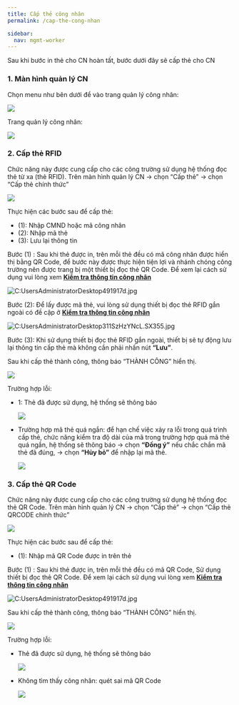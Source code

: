 ```yaml
---
title: Cấp thẻ công nhân
permalink: /cap-the-cong-nhan

sidebar:
  nav: mgmt-worker
---
```

Sau khi bước in thẻ cho CN hoàn tất, bước dưới đây sẽ cấp thẻ cho CN

### **1. Màn hình quản lý CN**

Chọn menu như bên dưới để vào trang quản lý công nhân:

![](assets/CardIssueWorker/39015d05e46ca9b1c83f34e17d0098fa.png)

Trang quản lý công nhân:

![](assets/CardIssueWorker/34885382afd5f8fc7589fc75be96459d.png)

### **2. Cấp thẻ RFID**

Chức năng này được cung cấp cho các công trường sử dụng hệ thống đọc thẻ từ xa
(thẻ RFID). Trên màn hình quản lý CN &rarr; chọn “Cấp thẻ” &rarr; chọn “Cấp
thẻ chính thức”

![](assets/CardIssueWorker/4ccdacb3a7cfcb6e976484b330245505.png)

Thực hiện các bước sau để cấp thẻ:

* (1): Nhập CMND hoặc mã công nhân
* (2): Nhập mã thẻ
* (3): Lưu lại thông tin

Bước (1) : Sau khi thẻ được in, trên mỗi thẻ đều có mã công nhân được hiển thị bằng QR Code, để bước này được thực hiện tiện lợi và nhánh chóng công trường nên được trang bị một thiết bị đọc thẻ QR Code. Để xem lại cách sử dụng vui lòng xem **[Kiểm tra thông tin công nhân](kiem-tra-thong-tin-cong-nhan#3-hệ-thống-đọc-thẻ-qr-code)**

![C:UsersAdministratorDesktop491917d.jpg](assets/CardIssueWorker/1fa0510a30b58feb025e3531435e5751.jpg)

Bước (2): Để lấy được mã thẻ, vui lòng sử dụng thiết bị đọc thẻ RFID gắn ngoài có đề cập ở **[Kiểm tra thông tin công nhân](kiem-tra-thong-tin-cong-nhan#2-hệ-thống-đọc-thẻ-từ-xa-rfid)**

![C:UsersAdministratorDesktop311SzHzYNcL._SX355_.jpg](assets/CardIssueWorker/cf7dcf5382884a9c4daeb95ad3cb68eb.jpg)

Bước (3): Khi sử dụng thiết bị đọc thẻ RFID gắn ngoài, thiết bị sẽ tự động lưu lại thông tin cấp thẻ mà không cần phải nhấn nút **“Lưu”**.

Sau khi cấp thẻ thành công, thông báo “THÀNH CÔNG” hiển thị.

![](assets/CardIssueWorker/eab8692047067de8b76a072a61688383.png)

Trường hợp lỗi:

* 1: Thẻ đã được sử dụng, hệ thống sẽ thông báo

    ![](assets/CardIssueWorker/b1c345eae4fe14b25d5d67c62749a23a.png)

* Trường hợp mã thẻ quá ngắn: để hạn chế việc xảy ra lỗi trong quá trình cấp thẻ, chức năng kiểm tra độ dài của mã trong trường hợp quá mã thẻ quá ngắn, hệ thống sẽ thông báo &rarr; chọn **“Đồng ý”** nếu chắc chắn mã thẻ đã đúng, &rarr; chọn **“Hủy bỏ”** để nhập lại mã thẻ.

    ![](assets/CardIssueWorker/eddebae51ff881acd9155c7233aab4c6.png)

### **3. Cấp thẻ QR Code**

Chức năng này được cung cấp cho các công trường sử dụng hệ thống đọc thẻ QR Code. Trên màn hình quản lý CN &rarr; chọn “Cấp thẻ” &rarr; chọn “Cấp thẻ QRCODE chính thức”

![](assets/CardIssueWorker/7a2e6f4647cee412863c951f14751079.png)

Thực hiện các bước sau để cấp thẻ:

* (1): Nhập mã QR Code được in trên thẻ

Bước (1) : Sau khi thẻ được in, trên mỗi thẻ đều có mã QR Code, Sử dụng thiết bị
đọc thẻ QR Code. Để xem lại cách sử dụng vui lòng xem **[Kiểm tra thông tin công nhân](kiem-tra-thong-tin-cong-nhan#3-hệ-thống-đọc-thẻ-qr-code)**

![C:UsersAdministratorDesktop491917d.jpg](assets/CardIssueWorker/1fa0510a30b58feb025e3531435e5751.jpg)

Sau khi cấp thẻ thành công, thông báo “THÀNH CÔNG” hiển thị.

![](assets/CardIssueWorker/4dad9e9f81691ba623e80179b93cbfc8.png)

Trường hợp lỗi:

* Thẻ đã được sử dụng, hệ thống sẽ thông báo

    ![](assets/CardIssueWorker/b1c345eae4fe14b25d5d67c62749a23a.png)

* Không tìm thấy công nhân: quét sai mã QR Code

    ![](assets/CardIssueWorker/3f61c5edf2d2d43c8970fc950b096be5.png)
